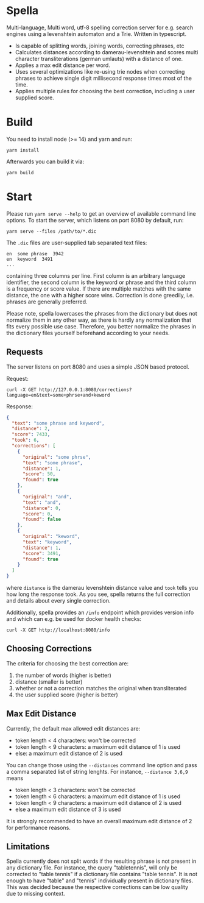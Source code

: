 # Spella

Multi-language, Multi word, utf-8 spelling correction server for e.g. search
engines using a levenshtein automaton and a Trie. Written in typescript.

* Is capable of splitting words, joining words, correcting phrases, etc
* Calculates distances according to damerau-levenshtein and scores multi
  character transliterations (german umlauts) with a distance of one.
* Applies a max edit distance per word.
* Uses several optimizations like re-using trie nodes when correcting
  phrases to achieve single digit millisecond response times most of the
  time.
* Applies multiple rules for choosing the best correction, including a
  user supplied score.

# Build

You need to install node (>= 14) and yarn and run:

```
yarn install
```

Afterwards you can build it via:

```
yarn build
```

# Start

Please run `yarn serve --help` to get an overview of available command line
options. To start the server, which listens on port 8080 by default, run:

```
yarn serve --files /path/to/*.dic
```

The `.dic` files are user-supplied tab separated text files:

```
en  some phrase  3942
en  keyword  3491
...
```

containing three columns per line. First column is an arbitrary language
identifier, the second column is the keyword or phrase and the third column is
a frequency or score value. If there are multiple matches with the same
distance, the one with a higher score wins. Correction is done greedily, i.e.
phrases are generally preferred.

Please note, spella lowercases the phrases from the dictionary but does not
normalize them in any other way, as there is hardly any normalization that fits
every possible use case. Therefore, you better normalize the phrases in the
dictionary files yourself beforehand according to your needs.

## Requests

The server listens on port 8080 and uses a simple JSON based protocol.

Request:

```
curl -X GET http://127.0.0.1:8080/corrections?language=en&text=some+phrse+and+keword
```

Response:

```json
{
  "text": "some phrase and keyword",
  "distance": 2,
  "score": 7433,
  "took": 6,
  "corrections": [
    {
      "original": "some phrse",
      "text": "some phrase",
      "distance": 1,
      "score": 50,
      "found": true
    },
    {
      "original": "and",
      "text": "and",
      "distance": 0,
      "score": 0,
      "found": false
    },
    {
      "original": "keword",
      "text": "keyword",
      "distance": 1,
      "score": 3491,
      "found": true
    }
  ]
}
```

where `distance` is the damerau levenshtein distance value and `took` tells you
how long the response took. As you see, spella returns the full correction and
details about every single correction.

Additionally, spella provides an `/info` endpoint which provides version info
and which can e.g. be used for docker health checks:

```
curl -X GET http://localhost:8080/info
```

## Choosing Corrections

The criteria for choosing the best correction are:

1. the number of words (higher is better)
2. distance (smaller is better)
3. whether or not a correction matches the original when transliterated
4. the user supplied score (higher is better)

## Max Edit Distance

Currently, the default max allowed edit distances are:

* token length < 4 characters: won't be corrected
* token length < 9 characters: a maximum edit distance of 1 is used
* else: a maximum edit distance of 2 is used

You can change those using the `--distances` command line option and pass a
comma separated list of string lenghts. For instance, `--distance 3,6,9` means

* token length < 3 characters: won't be corrected
* token length < 6 characters: a maximum edit distance of 1 is used
* token length < 9 characters: a maximum edit distance of 2 is used
* else a maximum edit distance of 3 is used

It is strongly recommended to have an overall maximum edit distance of 2 for
performance reasons.

## Limitations

Spella currently does not split words if the resulting phrase is not present in
any dictionary file. For instance, the query "tabletennis", will only be
corrected to "table tennis" if a dictionary file contains "table tennis". It is
not enough to have "table" and "tennis" individually present in dictionary
files. This was decided because the respective corrections can be low quality
due to missing context.
